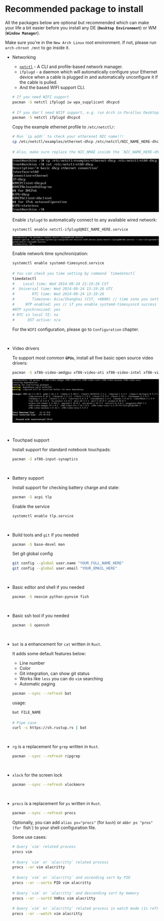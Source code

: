 # Recommended package to install

All the packages below are optional but recommended which can make your life a bit easier before you install any DE (**`Desktop Environment`**) or WM (**`Window Manager`**).

Make sure you're in the `New Arch Linux` root environment. If not, please run `arch-chroot /mnt` to go inside it.

- Networking

    - [`netctl`](https://wiki.archlinux.org/index.php/netctl) - A CLI and profile-based network manager.
    - `ifplugd` - a daemon which will automatically configure your Ethernet device when a cable is plugged in and automatically unconfigure it if the cable is pulled.
    - And the based WIFI support CLI.

    ```bash
    # If you need WIFI support
    pacman -S netctl ifplugd iw wpa_supplicant dhcpcd

    # If you don't need WIIF support, e.g. run Arch in Paralles Desktop
    pacman -S netctl ifplugd dhcpcd
    ```

    Copy the example ethernet profile to `/etc/netctl/`:

    ```bash
    # Run `ip addr` to check your etherenet NIC name!!!
    cp /etc/netctl/examples/ethernet-dhcp /etc/netctl/NIC_NAME_HERE-dhcp

    # Also, make sure replace the NIC_NMAE inside the `NIC_NAME_HERE-dhcp` file!!!
    ```

    ![36.png](./images/virtual-box-installation/36.png)

    Enable `ifplugd` to automatically connect to any available wired network:

    ```bash
    systemctl enable netctl-ifplugd@NIC_NAME_HERE.service
    ```

    ![37.png](./images/virtual-box-installation/37.png)

    Enable network time synchronization:
    ```bash
    systemctl enable systemd-timesyncd.service

    # You can check you time setting by command `timedatectl`
    timedatectl
    #    Local time: Wed 2014-09-24 21:19:26 CST
    #  Universal time: Wed 2014-09-24 13:19:26 UTC
    #        RTC time: Wed 2014-09-24 13:19:26
    #        Timezone: Asia/Shanghai (CST, +0800) // time zone you setted
    #     NTP enabled: yes // if you enable systemd-timesysncd success here will be yes, otherwise you need use `systemctl status systemd-timesyncd.service` to check it
    #NTP synchronized: yes
    # RTC in local TZ: no
    #      DST active: n/a
    ```


    For the `WIFI` configuration, please go to `Configuration` chapter.

    </br>

- Video drivers

    To support most common **`GPUs`**, install all five basic open source video drivers:

    ```bash
    pacman -S xf86-video-amdgpu xf86-video-ati xf86-video-intel xf86-video-nouveau xf86-video-vesa
    ```

    ![38.png](./images/virtual-box-installation/38.png)

    </br>

- Touchpad support

    Install support for standard notebook touchpads:

    ```bash
    pacman -S xf86-input-synaptics
    ```

    </br>

- Battery support

    Install support for checking battery charge and state:

    ```bash
    pacman -S acpi tlp
    ```

    Enable the service

    ```bash
    systemctl enable tlp.service
    ```

    </br>

- Build tools and `git` if you needed

    ```bash
    pacman -S base-devel man
    ```

    Set git global config

    ```bash
    git config --global user.name "YOUR_FULL_NAME_HERE"
    git config --global user.email "YOUR_EMAIL_HERE"
    ```

    </br>

- Basic editor and shell if you needed

    ```bash
    pacman -S neovim python-pynvim fish
    ```

    </br>

- Basic ssh tool if you needed

    ```bash
    pacman -S openssh
    ```

    </br>

- `bat` is a enhancement for `cat` written in `Rust`.

    It adds some default features below:

    - Line number
    - Color
    - Git integration, can show git status
    - Works like `less` you can do `vim` searching
    - Automatic paging

    ```bash
    pacman --sync --refresh bat
    ```

    usage:

    ```bash
    bat FILE_NAME

    # Pipe case
    curl -s https://sh.rustup.rs | bat
    ```

    </br>

- `rg` is a replacement for `grep` written in `Rust`.

    ```bash
    pacman --sync --refresh ripgrep
    ```

    </br>

- `xlock` for the screen lock

    ```bash
    pacman --sync --refresh xlockmore
    ```

    </br>

- `procs` is a replacement for `ps` written in `Rust`.

    ```bash
    pacman --sync --refresh procs
    ```

    Optionally, you can add `alias ps="procs"` (for `bash`) or `abbr ps "pros" (for `fish`)
    to your shell configuration file.

    Some use cases:

    ```bash
    # Query `vim` related process
    procs vim

    # Query `vim` or `alacritty` related process
    procs --or vim alacritty

    # Query `vim` or `alacritty` and ascending sort by PID
    procs --or --sorta PID vim alacritty

    # Query `vim` or `alacritty` and descending sort by memory
    procs --or --sortd VmRss vim alacritty

    # Query `vim` or `alacritty` related process in watch mode (1s refresh rate)
    procs --or --watch vim alacritty
    ```

    </br>

